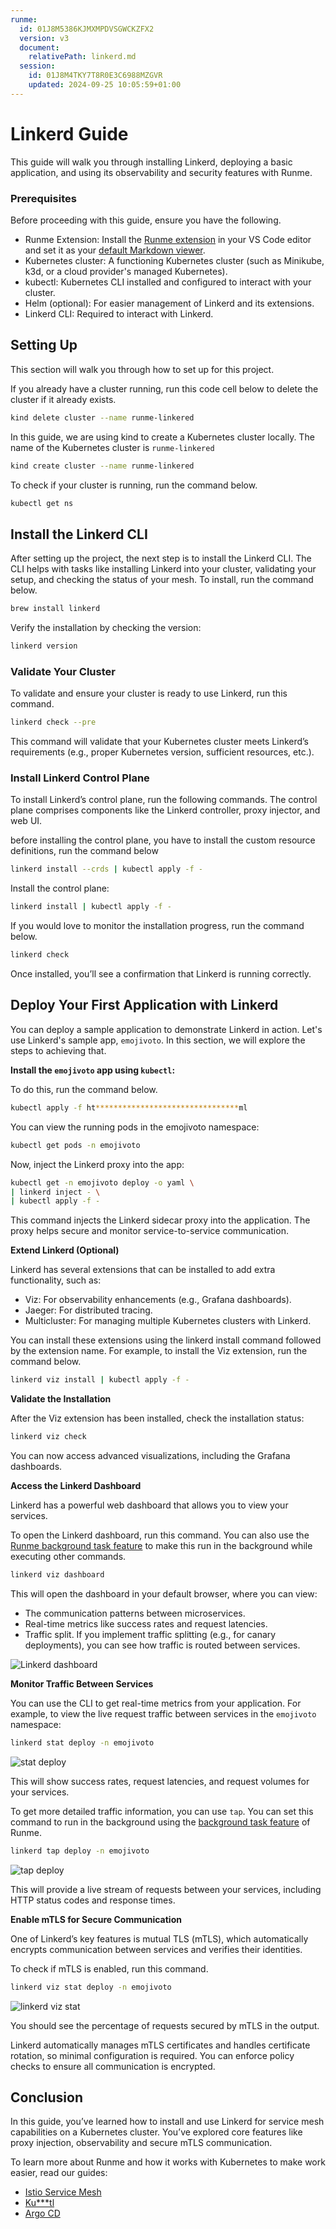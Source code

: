 ```yaml
---
runme:
  id: 01J8M5386KJMXMPDVSGWCKZFX2
  version: v3
  document:
    relativePath: linkerd.md
  session:
    id: 01J8M4TKY7T8R0E3C6988MZGVR
    updated: 2024-09-25 10:05:59+01:00
---
```


# Linkerd Guide

This guide will walk you through installing Linkerd, deploying a basic application, and using its observability and security features with Runme.

### **Prerequisites**

Before proceeding with this guide, ensure you have the following.

- Runme Extension: Install the [Runme extension](ht**************************************************************me) in your VS Code editor and set it as your [default Markdown viewer](/docs/installation/vscode#configure-your-default-markdown-editor).
- Kubernetes cluster: A functioning Kubernetes cluster (such as Minikube, k3d, or a cloud provider's managed Kubernetes).
- kubectl: Kubernetes CLI installed and configured to interact with your cluster.
- Helm (optional): For easier management of Linkerd and its extensions.
- Linkerd CLI: Required to interact with Linkerd.

## Setting Up

This section will walk you through how to set up for this project.

If you already have a cluster running, run this code cell below to delete the cluster if it already exists.

```sh {"id":"01J8M53EJFTCTQE56AW0MYANBM"}
kind delete cluster --name runme-linkered
```

In this guide, we are using kind to create a Kubernetes cluster locally. The name of the Kubernetes cluster is `runme-linkered`

```sh {"id":"01J8M54FXAN57RZQK0CT3N7EJ2"}
kind create cluster --name runme-linkered
```

To check if your cluster is running, run the command below.

```sh {"id":"01J8M554318GGDD7WDJFM2CEVM"}
kubectl get ns
```

## **Install the Linkerd CLI**

After setting up the project, the next step is to install the Linkerd CLI. The CLI helps with tasks like installing Linkerd into your cluster, validating your setup, and checking the status of your mesh. To install, run the command below.

```sh {"id":"01J8M55WEWHYWXJE9ZRC1Q6TPE"}
brew install linkerd
```

Verify the installation by checking the version:

```sh {"id":"01J8M56DWJGQN23TWN36CHRCQF"}
linkerd version
```

### **Validate Your Cluster**

To validate and ensure your cluster is ready to use Linkerd, run this command.

```sh {"id":"01J8M574YJXESCN5HQ7ZYB9Y3Y"}
linkerd check --pre
```

This command will validate that your Kubernetes cluster meets Linkerd’s requirements (e.g., proper Kubernetes version, sufficient resources, etc.).

### **Install Linkerd Control Plane**

To install Linkerd’s control plane, run the following commands. The control plane comprises components like the Linkerd controller, proxy injector, and web UI.

before installing the control plane, you have to install the custom resource definitions, run the command below

```sh {"id":"01J8M57WZF0HMF8VAEYZKA1SME"}
linkerd install --crds | kubectl apply -f -
```

Install the control plane:

```sh {"id":"01J8M5BV7ZWVYAE3M6E6DTMR3V"}
linkerd install | kubectl apply -f -
```

If you would love to monitor the installation progress, run the command below.

```sh {"id":"01J8M5CEBNPCW9T21FJMCRMP7Q"}
linkerd check
```

Once installed, you’ll see a confirmation that Linkerd is running correctly.

## **Deploy Your First Application with Linkerd**

You can deploy a sample application to demonstrate Linkerd in action. Let's use Linkerd's sample app, `emojivoto`. In this section, we will explore the steps to achieving that.

**Install the `emojivoto` app using `kubectl`:**

To do this, run the command below.

```sh {"id":"01J8M5D3S58DY65QNWYPMH3CA7"}
kubectl apply -f ht********************************ml
```

You can view the running pods in the emojivoto namespace:

```sh {"id":"01J8M5EJE03FK26RQ3GT5YBHW6"}
kubectl get pods -n emojivoto
```

Now, inject the Linkerd proxy into the app:

```sh {"id":"01J8M5F6W11ZEDA3J6X12F8XPD"}
kubectl get -n emojivoto deploy -o yaml \
| linkerd inject - \
| kubectl apply -f -
```

This command injects the Linkerd sidecar proxy into the application. The proxy helps secure and monitor service-to-service communication.

**Extend Linkerd (Optional)**

Linkerd has several extensions that can be installed to add extra functionality, such as:

- Viz: For observability enhancements (e.g., Grafana dashboards).
- Jaeger: For distributed tracing.
- Multicluster: For managing multiple Kubernetes clusters with Linkerd.

You can install these extensions using the linkerd install command followed by the extension name. For example, to install the Viz extension, run the command below.

```sh {"id":"01J8M5GDS3B6M4D9CFKG21A68X"}
linkerd viz install | kubectl apply -f -
```

**Validate the Installation**

After the Viz extension has been installed, check the installation status:

```sh {"id":"01J8M5H2CJ70K3XP7TRQGCWPT5"}
linkerd viz check
```

You can now access advanced visualizations, including the Grafana dashboards.

**Access the Linkerd Dashboard**

Linkerd has a powerful web dashboard that allows you to view your services.

To open the Linkerd dashboard, run this command. You can also use the [Runme background task feature](/docs/getting-started/vscode#background-processes) to make this run in the background while executing other commands.

```sh {"id":"01J8M5K3HVDMCAVXF7BDH1WV8Z"}
linkerd viz dashboard
```

This will open the dashboard in your default browser, where you can view:

- The communication patterns between microservices.
- Real-time metrics like success rates and request latencies.
- Traffic split. If you implement traffic splitting (e.g., for canary deployments), you can see how traffic is routed between services.

![Linkerd dashboard](../../../static/img/guide-page/linkerd-dashboard.png)

**Monitor Traffic Between Services**

You can use the CLI to get real-time metrics from your application. For example, to view the live request traffic between services in the `emojivoto` namespace:

```sh {"id":"01J8M5KXW4R4Y9MKEYEY2TZ2SV"}
linkerd stat deploy -n emojivoto
```

![stat deploy](../../../static/img/guide-page/linkerd-stat-deploy.png)

This will show success rates, request latencies, and request volumes for your services.

To get more detailed traffic information, you can use `tap`. You can set this command to run in the background using the [background task feature](/docs/getting-started/vscode#background-processes) of Runme.

```sh {"id":"01J8M5NV3J8JG8Y6SCJ1G62VDT"}
linkerd tap deploy -n emojivoto
```

![tap deploy](../../../static/img/guide-page/linkerd-tap-deploy.png)

This will provide a live stream of requests between your services, including HTTP status codes and response times.

**Enable mTLS for Secure Communication**

One of Linkerd’s key features is mutual TLS (mTLS), which automatically encrypts communication between services and verifies their identities.

To check if mTLS is enabled, run this command.

```sh {"id":"01J8M5PSM00NN8G8R61RSJY2PV"}
linkerd viz stat deploy -n emojivoto
```

![linkerd viz stat](../../../static/img/guide-page/linkerd-viz-stat.png)

You should see the percentage of requests secured by mTLS in the output.

Linkerd automatically manages mTLS certificates and handles certificate rotation, so minimal configuration is required. You can enforce policy checks to ensure all communication is encrypted.

## **Conclusion**

In this guide, you’ve learned how to install and use Linkerd for service mesh capabilities on a Kubernetes cluster. You’ve explored core features like proxy injection, observability and secure mTLS communication.

To learn more about Runme and how it works with Kubernetes to make work easier, read our guides:

- [Istio Service Mesh](/docs/guide/k8s/istio)
- [Ku***tl](/docs/guide/k8s/kubectl)
- [Argo CD](/docs/guide/k8s/argocd-cli)
